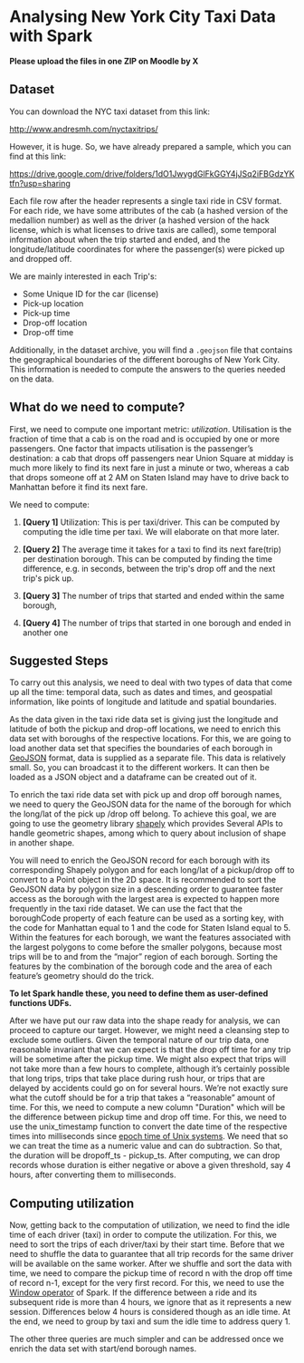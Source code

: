 # Analysing New York City Taxi Data with Spark

**Please upload the files in one ZIP on Moodle by X**

## Dataset

You can download the NYC taxi dataset from this link:

http://www.andresmh.com/nyctaxitrips/

However, it is huge. So, we have already prepared a sample, which you can find at this link:

https://drive.google.com/drive/folders/1dO1JwygdGlFkGGY4jJSq2iFBGdzYKtfn?usp=sharing

Each file row after the header represents a single taxi ride in CSV format. For each ride, we have some attributes of the cab (a hashed version of the medallion number) as well as the driver (a hashed version of the hack license, which is what licenses to drive taxis are called), some temporal information about when the trip started and ended, and the longitude/latitude coordinates for where the passenger(s) were picked up and dropped off.

We are mainly interested in each Trip's:
* Some Unique ID for the car (license)
* Pick-up location
* Pick-up time
* Drop-off location
* Drop-off time

Additionally, in the dataset archive, you will find a `.geojson` file that contains the geographical boundaries of the different boroughs of New York City. This information is needed to compute the answers to the queries needed on the data.

## What do we need to compute?

First, we need to compute one important metric: *utilization*. Utilisation is the fraction of time that a cab is on the road and is occupied by one or more passengers. One factor that impacts utilisation is the passenger’s destination: a cab that drops off passengers near Union Square at midday is much more likely to find its next fare in just a minute or two, whereas a cab that drops someone off at 2 AM on Staten Island may have to drive back to Manhattan before it find its next fare.

We need to compute:

1. **[Query 1]** Utilization: This is per taxi/driver. This can be computed by computing the idle time per taxi. We will elaborate on that more later.

2. **[Query 2]** The average time it takes for a taxi to find its next fare(trip) per destination borough. This can be computed by finding the time difference, e.g. in seconds, between the trip's drop off and the next trip's pick up.

3. **[Query 3]** The number of trips that started and ended within the same borough,

4. **[Query 4]** The number of trips that started in one borough and ended in another one

## Suggested Steps

To carry out this analysis, we need to deal with two types of data that come up all the time: temporal data, such as dates and times, and geospatial information, like points of longitude and latitude and spatial boundaries.

As the data given in the taxi ride data set is giving just the longitude and latitude of both the pickup and drop-off locations, we need to enrich this data set with boroughs of the respective locations. For this, we are going to load another data set that specifies the boundaries of each borough in [GeoJSON](https://geojson.org/) format, data is supplied as a separate file. This data is relatively small. So, you can broadcast it to the different workers. It can then be loaded as a JSON object and a dataframe can be created out of it.

To enrich the taxi ride data set with pick up and drop off borough names, we need to query the GeoJSON data for the name of the borough for which the long/lat of the pick up /drop off belong. To achieve this goal, we are going to use the geometry library [shapely](https://pypi.org/project/Shapely/) which provides Several APIs to handle geometric shapes, among which to query about inclusion of shape in another shape.

You will need to enrich the GeoJSON record for each borough with its corresponding Shapely polygon and for each long/lat of a pickup/drop off to convert to a Point object in the 2D space. It is recommended to sort the GeoJSON data by polygon size in a descending order to guarantee faster access as the borough with the largest area is expected to happen more frequently in the taxi ride dataset. We can use the fact that the boroughCode property of each feature can be used as a sorting key, with the code for Manhattan equal to 1 and the code for Staten Island equal to 5. Within the features for each borough, we want the features associated with the largest polygons to come before the smaller polygons, because most trips will be to and from the “major” region of each borough. Sorting the features by the combination of the borough code and the area of each feature’s geometry should do the trick.

**To let Spark handle these, you need to define them as user-defined functions UDFs.**

After we have put our raw data into the shape ready for analysis, we can proceed to capture our target. However, we might need a cleansing step to exclude some outliers. Given the temporal nature of our trip data, one reasonable invariant that we can expect is that the drop off time for any trip will be sometime after the pickup time. We might also expect that trips will not take more than a few hours to complete, although it’s certainly possible that long trips, trips that take place during rush hour, or trips that are delayed by accidents could go on for several hours. We’re not exactly sure what the cutoff should be for a trip that takes a “reasonable” amount of time. For this, we need to compute a new column "Duration" which will be the difference between pickup time and drop off time. For this, we need to use the unix_timestamp function to convert the date time of the respective times into milliseconds since [epoch time of Unix systems](https://en.wikipedia.org/wiki/Unix_time). We need that so we can treat the time as a numeric value and can do subtraction. So that, the duration will be dropoff_ts - pickup_ts. After computing, we can drop records whose duration is either negative or above a given threshold, say 4 hours, after converting them to milliseconds.

## Computing utilization

Now, getting back to the computation of utilization, we need to find the idle time of each driver (taxi) in order to compute the utilization. For this, we need to sort the trips of each driver/taxi by their start time. Before that we need to shuffle the data to guarantee that all trip records for the same driver will be available on the same worker. After we shuffle and sort the data with time, we need to compare the pickup time of record n with the drop off time of record n-1, except for the very first record. For this, we need to use the [Window operator](https://databricks.com/blog/2015/07/15/introducing-window-functions-in-spark-sql.html) of Spark. If the difference between a ride and its subsequent ride is more than 4 hours, we ignore that as it represents a new session. Differences below 4 hours is considered though as an idle time. At the end, we need to group by taxi and sum the idle time to address query 1.

The other three queries are much simpler and can be addressed once we enrich the data set with start/end borough names.